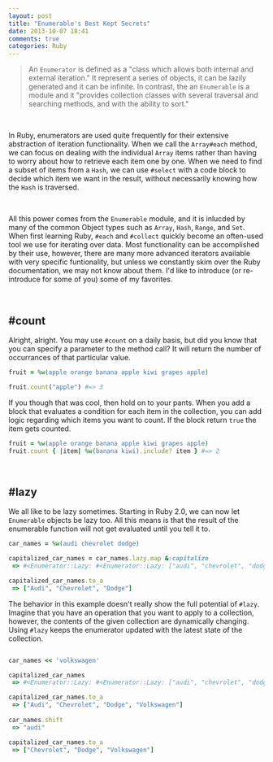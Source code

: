 ```yaml
---
layout: post
title: "Enumerable's Best Kept Secrets"
date: 2013-10-07 18:41
comments: true
categories: Ruby
---
```



> An `Enumerator` is defined as a "class which allows both internal and external iteration." It represent a series of objects, it can be lazily generated and it can be infinite. In contrast, the an `Enumerable` is a module and it "provides collection classes with several traversal and searching methods, and with the ability to sort."

<br/>

In Ruby, enumerators are used quite frequently for their extensive abstraction of iteration functionality. When we call the `Array#each` method, we can focus on dealing with the individual `Array` items rather than having to worry about how to retrieve each item one by one. When we need to find a subset of items from a `Hash`, we can use `#select` with a code block to decide which item we want in the result, without necessarily knowing how the `Hash` is traversed.

<br/>

All this power comes from the `Enumerable` module, and it is inlucded by many of the common Object types such as `Array`, `Hash`, `Range`, and `Set`. When first learning Ruby, `#each` and `#collect` quickly become an often-used tool we use for iterating over data. Most functionality can be accomplished by their use, however, there are many more advanced iterators available with very specific funtionality, but unless we constantly skim over the Ruby documentation, we may not know about them. I'd like to introduce (or re-introduce for some of you) some of my favorites.

<br/>


## #count

Alright, alright. You may use `#count` on a daily basis, but did you know that you can specify a parameter to the method call? It will return the number of occurrances of that particular value.

``` ruby
fruit = %w(apple orange banana apple kiwi grapes apple)

fruit.count("apple") #=> 3
```

If you though that was cool, then hold on to your pants. When you add a block that evaluates a condition for each item in the collection, you can add logic regarding which items you want to count. If the block return `true` the item gets counted.

``` ruby
fruit = %w(apple orange banana apple kiwi grapes apple)
fruit.count { |item| %w(banana kiwi).include? item } #=> 2
```

<br/>

## #lazy

We all like to be lazy sometimes. Starting in Ruby 2.0, we can now let `Enumerable` objects be lazy too. All this means is that the result of the enumerable function will not get evaluated until you tell it to.

``` ruby
car_names = %w(audi chevrolet dodge)

capitalized_car_names = car_names.lazy.map &:capitalize
 => #<Enumerator::Lazy: #<Enumerator::Lazy: ["audi", "chevrolet", "dodge"]>:map>

capitalized_car_names.to_a
 => ["Audi", "Chevrolet", "Dodge"] 
```

The behavior in this example doesn't really show the full potential of `#lazy`. Imagine that you have an operation that you want to apply to a collection, however, the contents of the given collection are dynamically changing. Using `#lazy` keeps the enumerator updated with the latest state of the collection.


``` ruby

car_names << 'volkswagen'

capitalized_car_names
 => #<Enumerator::Lazy: #<Enumerator::Lazy: ["audi", "chevrolet", "dodge", "volkswagen"]>:map> 

capitalized_car_names.to_a
 => ["Audi", "Chevrolet", "Dodge", "Volkswagen"] 
 
car_names.shift
 => "audi" 

capitalized_car_names.to_a
 => ["Chevrolet", "Dodge", "Volkswagen"] 
```